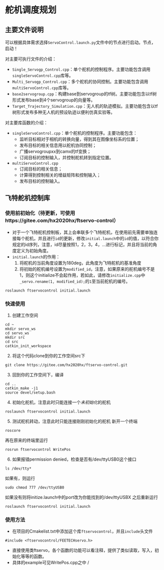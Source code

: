 
# 舵机调度规划

## 主要文件说明

可以根据具体需求选择`ServoControl.launch.py`文件中的节点进行启动。节点，启动！

对主要可执行文件的介绍：
- `Single_Servogp_Control.cpp`：单个舵机的控制程序。主要功能包含调用`singleServoControl.cpp`库等。
- `Multi_Servogp_Control.cpp`：多个舵机的协同控制。主要功能包含调用`multiServoControl.cpp`库等。
- `base2servogroup.cpp`：构建base到servogroup的tf树。主要功能包含以tf树形式发布base到4个servogroup的向量等。
- `Target_Trajectory_Simulation.cpp`：无人机的轨迹模拟。主要功能包含以tf树形式发布多种无人机的预设轨迹以便利仿真实验等。

对主要库函数的介绍：
- `singleServoControl.cpp`：单个舵机的控制程序。主要功能包含：
  - 监听目标相对于相机的转换向量，得到其在图像坐标系的位置；
  - 发布目标的相关信息用以舵机协同控制；
  - 广播servogroupxx到camx的tf变换；
  - 订阅目标的控制输入，并控制舵机转到指定位置。
- `multiServoControl.cpp`
  - 订阅目标的相关信息；
  - 计算得到控制相关的增益矩阵和控制输入；
  - 发布目标的控制输入。

## 飞特舵机控制库

### 使用前初始化（待更新，可使用https://gitee.com/hx2020hx/ftservo-control）
- 对于一个飞特舵机控制板，其上会串联多个飞特舵机，在使用前先需要单独连接每个舵机，并且进行`id`的更新，修改`initial.launch`中的`id`的值，以符合你规定的id序列，注意，id尽量按照1，2，3，4，...进行标记，并且将当前的角度定义为初始角度。
- `initial.launch`的作用：
  1. 将舵机的当前角度设置为180deg，此角度为飞特舵机的基准角度
  2. 将初始的舵机编号设置为`modified_id`，注意，如果原来的舵机编号不是1，则这个initialize不会起作用，若如此，请修改`initialize.cpp`中`_servo.rename(1, modified_id);`的`1`至当前舵机的编号。
  
```
roslaunch ftservocontrol initial.launch
```

### 快速使用
1. 创建工作空间
```
cd ~
mkdir servo_ws
cd servo_ws
mkdir src
cd src
catkin_init_workspace
```
2. 将这个代码clone到你的工作空间src下
```
git clone https://gitee.com/hx2020hx/ftservo-control.git
```
3. 回到你的工作空间下，编译
```
cd ..
catkin_make -j1
source devel/setup.bash
```
4. 初始化舵机，注意此时只能连接一个*未初始化*的舵机
```
roslaunch ftservocontrol initial.launch
```
5. 测试舵机转动，注意此时只能连接刚刚初始化的舵机
新开一个终端
```
roscore
```
再在原来的终端里运行
```
rosrun ftservocontrol WritePos
```
6. 如果报错permission denied，检查是否有/dev/ttyUSB0这个接口
```
ls /dev/tty*
```
如果有，则运行
```
sudo chmod 777 /dev/ttyUSB0
```
如果没有则将initize.launch中的port改为你能找到的/dev/ttyUSBX
之后重新运行
```
roslaunch ftservocontrol initial.launch
```
### 使用方法
- 在项目的Cmakelist.txt中添加这个库`ftservocontrol`，并且`include`头文件
```
#include <ftservocontrol/FEETECHservo.h>
```
- 直接使用类ftservo，各个函数的功能可以看注释，提供了类似读取，写入，初始化等等的函数。
- 具体的example可见WritePos.cpp之中 /

